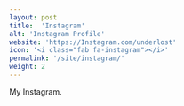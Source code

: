```yaml
---
layout: post
title:  'Instagram'
alt: 'Instagram Profile'
website: 'https://Instagram.com/underlost'
icon: '<i class="fab fa-instagram"></i>'
permalink: '/site/instagram/'
weight: 2
---
```


My Instagram.
